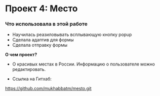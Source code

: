 # Проект 4: Место

### Что использовала в этой работе

* Научилась реазиловывать всплывающую кнопку popup
* Сделала адаптив для формы
* Сделала отправку формы

**О чем проект?**

* О красивых местах в России. Информацию о пользователе можно редактировать. 

* Ссылка на Гитхаб:

https://github.com/mukhabbatm/mesto.git
